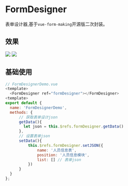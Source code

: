 # FormDesigner

表单设计器,基于`vue-form-making`开源版二次封装。

## 效果

![](https://img.imgdb.cn/item/6010cf3d3ffa7d37b3e5bd3c.png)
![](https://img.imgdb.cn/item/6010cf793ffa7d37b3e5eb16.png)

## 基础使用

```javascript
// FormDesignerDemo.vue
<template>
  <FormDesigner ref="formDesigner"></FormDesigner>
<template>
export default {
  name: 'FormDesignerDemo',
  methods: {
	  // 获取表单设计json
	  getData(){
		let json = this.$refs.formDesigner.getData()
	  },
	  // 设置表单json
	  setData(){
		  this.$refs.formDesigner.setJSON({
			  name: '人员信息表',
			  position: '人员信息模块',
			  list: [] // 表单json
		  })
	  }
  }
};
```
